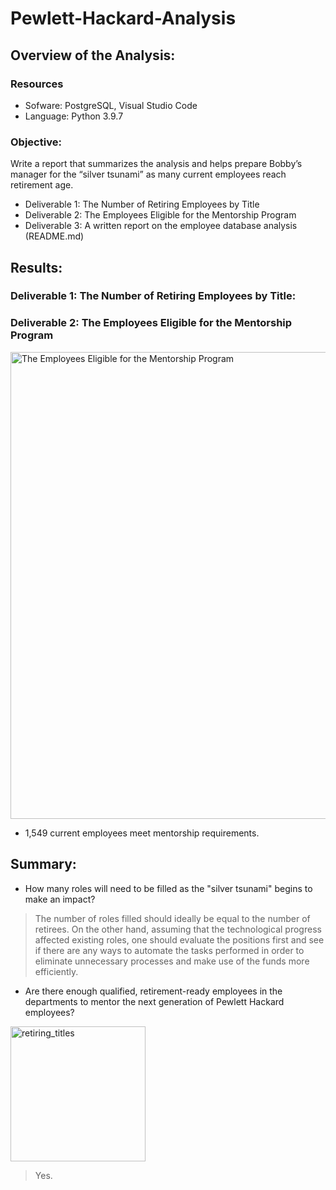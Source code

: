 # Pewlett-Hackard-Analysis

## Overview of the Analysis:

### Resources
- Sofware: PostgreSQL, Visual Studio Code
- Language: Python 3.9.7

### Objective: 

Write a report that summarizes the analysis and helps prepare Bobby’s manager for the “silver tsunami” as many current employees reach retirement age.

- Deliverable 1: The Number of Retiring Employees by Title
- Deliverable 2: The Employees Eligible for the Mentorship Program
- Deliverable 3: A written report on the employee database analysis (README.md)

## Results: 

### Deliverable 1: The Number of Retiring Employees by Title: 


### Deliverable 2: The Employees Eligible for the Mentorship Program

<img width="747" alt="The Employees Eligible for the Mentorship Program" src="https://user-images.githubusercontent.com/93845867/153808867-e3d13953-9e3f-4c53-b6a4-223ae52adf66.png">

- 1,549 current employees meet mentorship requirements.

## Summary:

- How many roles will need to be filled as the "silver tsunami" begins to make an impact? 

>The number of roles filled should ideally be equal to the number of retirees. On the other hand, assuming that the technological progress affected existing roles, one should evaluate the positions first and see if there are any ways to automate the tasks performed in order to eliminate unnecessary processes and make use of the funds more efficiently. 

- Are there enough qualified, retirement-ready employees in the departments to mentor the next generation of Pewlett Hackard employees?

<img width="216" alt="retiring_titles" src="https://user-images.githubusercontent.com/93845867/153806419-2301ff7a-54e2-4e95-ad57-fd1831bf355f.png">

>Yes. 
